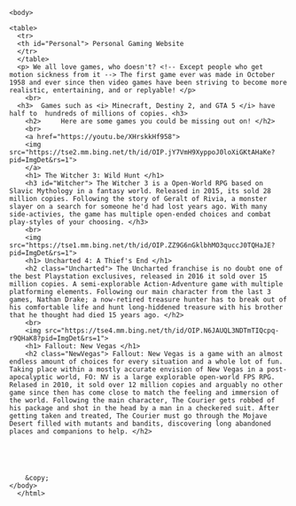 <!DOCTYPE html>
<html>
  
  <head>
    <title> Personal Website PA </title>
  </head>
    
    <body>
    
    <table>
      <tr>
      <th id="Personal"> Personal Gaming Website
      </tr>
      </table>
      <p> We all love games, who doesn't? <!-- Except people who get motion sickness from it --> The first game ever was made in October 1958 and ever since then video games have been striving to become more realistic, entertaining, and or replyable! </p>
        <br>
      <h3>  Games such as <i> Minecraft, Destiny 2, and GTA 5 </i> have half to  hundreds of millions of copies. <h3>
        <h2>     Here are some games you could be missing out on! </h2>
        <br>
        <a href="https://youtu.be/XHrskkHf958"> 
        <img src="https://tse2.mm.bing.net/th/id/OIP.jY7VmH9XyppoJ0loXiGKtAHaKe?pid=ImgDet&rs=1">
        </a>
        <h1> The Witcher 3: Wild Hunt </h1>
        <h3 id="Witcher"> The Witcher 3 is a Open-World RPG based on Slavic Mythology in a fantasy world. Released in 2015, its sold 28 million copies. Following the story of Geralt of Rivia, a monster slayer on a search for someone he'd had lost years ago. With many side-activies, the game has multiple open-ended choices and combat play-styles of your choosing. </h3>
        <br>
        <img src="https://tse1.mm.bing.net/th/id/OIP.ZZ9G6nGklbhMO3quccJ0TQHaJE?pid=ImgDet&rs=1">
        <h1> Uncharted 4: A Thief's End </h1>
        <h2 class="Uncharted"> The Uncharted franchise is no doubt one of the best Playstation exclusives, released in 2016 it sold over 15 million copies. A semi-explorable Action-Adventure game with multiple platforming elements. Following our main character from the last 3 games, Nathan Drake; a now-retired treasure hunter has to break out of his comfortable life and hunt long-hiddened treasure with his brother that he thought had died 15 years ago. </h2>
        <br>
        <img src="https://tse4.mm.bing.net/th/id/OIP.N6JAUQL3NDTmTIQcpq-r9QHaK8?pid=ImgDet&rs=1">
        <h1> Fallout: New Vegas </h1>
        <h2 class="NewVegas"> Fallout: New Vegas is a game with an almost endless amount of choices for every situation and a whole lot of fun. Taking place within a mostly accurate envision of New Vegas in a post-apocalyptic world, FO: NV is a large explorable open-world FPS RPG. Relased in 2010, it sold over 12 million copies and arguably no other game since then has come close to match the feeling and immersion of the world. Following the main character, The Courier gets robbed of his package and shot in the head by a man in a checkered suit. After getting taken and treated, The Courier must go through the Mojave Desert filled with mutants and bandits, discovering long abandoned places and companions to help. </h2>
        
        
        
        
        
        &copy;
    </body>
      </html>
